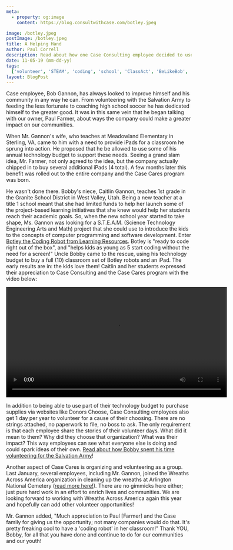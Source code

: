 ```yaml
---
meta:
  - property: og:image
    content: https://blog.consultwithcase.com/botley.jpeg

image: /botley.jpeg
postImage: /botley.jpeg
title: A Helping Hand
author: Paul Correll
description: Read about how one Case Consulting employee decided to use his Technology Budget to support an elementary school.
date: 11-05-19 (mm-dd-yy)
tags:
  ['volunteer', 'STEAM', 'coding', 'school', 'ClassAct', 'BeLikeBob', 'TechBudget']
layout: BlogPost
---
```


Case employee, Bob Gannon, has always looked to improve himself and his community in any way he can. From volunteering with the Salvation Army to feeding the less fortunate to coaching high school soccer he has dedicated himself to the greater good. It was in this same vein that he began talking with our owner, Paul Farmer, about ways the company could make a greater impact on our communities. 

When Mr. Gannon's wife, who teaches at Meadowland Elementary in Sterling, VA, came to him with a need to provide iPads for a classroom he sprung into action. He proposed that he be allowed to use some of his annual technology budget to support these needs. Seeing a grand slam idea, Mr. Farmer, not only agreed to the idea, but the company actually chipped in to buy several additional iPads (4 total). A few months later this benefit was rolled out to the entire company and the Case Cares program was born.

He wasn't done there. Bobby's niece, Caitlin Gannon, teaches 1st grade in the Granite School District in West Valley, Utah. Being a new teacher at a title 1 school meant that she had limited funds to help her launch some of the project-based learning initiatives that she knew would help her students reach their academic goals. So, when the new school year started to take shape, Ms. Gannon was looking for a S.T.E.A.M. (Science Technology Engineering Arts and Math) project that she could use to introduce the kids to the concepts of computer programming and software development. Enter <a href="https://www.learningresources.com/botleyr-the-coding-robot" target="_blank">Botley the Coding Robot from Learning Resources</a>. Botley is "ready to code right out of the box", and "helps kids as young as 5 start coding without the need for a screen!" Uncle Bobby came to the rescue, using his technology budget to buy a full (10) classroom set of Botley robots and an iPad. The early results are in: the kids love them! Caitlin and her students expressed their appreciation to Case Consulting and the Case Cares program with the video below:

<center>
  <video width="600" controls>
    <source src="/thank_you.mp4" type="video/mp4">
    Your browser does not support the video tag.
  </video>
</center>

In addition to being able to use part of their technology budget to purchase supplies via websites like Donors Choose, Case Consulting employees also get 1 day per year to volunteer for a cause of their choosing. There are no strings attached, no paperwork to file, no boss to ask. The only requirement is that each employee share the stories of their volunteer days. What did it mean to them? Why did they choose that organization? What was their impact? This way employees can see what everyone else is doing and could spark ideas of their own. <a href="http://localhost:8080/case-cares/post-1.html">Read about how Bobby spent his time volunteering for the Salvation Army</a>!

Another aspect of Case Cares is organizing and volunteering as a group. Last January, several employees, including Mr. Gannon, joined the Wreaths Across America organization in cleaning up the wreaths at Arlington National Cemetery (<a href="https://blog.consultwithcase.com/case-cares/post-8.html">read more here!</a>). There are no gimmicks here either; just pure hard work in an effort to enrich lives and communities. We are looking forward to working with Wreaths Across America again this year and hopefully can add other volunteer opportunities!

Mr. Gannon added, "Much appreciation to Paul [Farmer] and the Case family for giving us the opportunity; not many companies would do that. It's pretty freaking cool to have a 'coding robot' in her classroom!" Thank YOU, Bobby, for all that you have done and continue to do for our communities and our youth!
